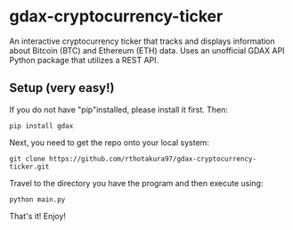 # gdax-cryptocurrency-ticker
An interactive cryptocurrency ticker that tracks and displays information about Bitcoin (BTC) and Ethereum (ETH) data. Uses an unofficial GDAX API Python package that utilizes a REST API.   

## Setup (very easy!)
If you do not have "pip"installed, please install it first.
Then:
```
pip install gdax
```
Next, you need to get the repo onto your local system:
```
git clone https://github.com/rthotakura97/gdax-cryptocurrency-ticker.git
```
Travel to the directory you have the program and then execute using:
```
python main.py
```
That's it! Enjoy!
